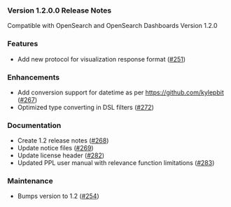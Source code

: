 ### Version 1.2.0.0 Release Notes
Compatible with OpenSearch and OpenSearch Dashboards Version 1.2.0

### Features
* Add new protocol for visualization response format ([#251](https://github.com/opensearch-project/sql/pull/251))

### Enhancements
* Add conversion support for datetime as per https://github.com/kylepbit ([#267](https://github.com/opensearch-project/sql/pull/267))
* Optimized type converting in DSL filters ([#272](https://github.com/opensearch-project/sql/pull/272))

### Documentation
* Create 1.2 release notes ([#268](https://github.com/opensearch-project/sql/pull/268))
* Update notice files ([#269](https://github.com/opensearch-project/sql/pull/269))
* Update license header ([#282](https://github.com/opensearch-project/sql/pull/282))
* Updated PPL user manual with relevance function limitations ([#283](https://github.com/opensearch-project/sql/pull/283))

### Maintenance
* Bumps version to 1.2 ([#254](https://github.com/opensearch-project/sql/pull/254))
